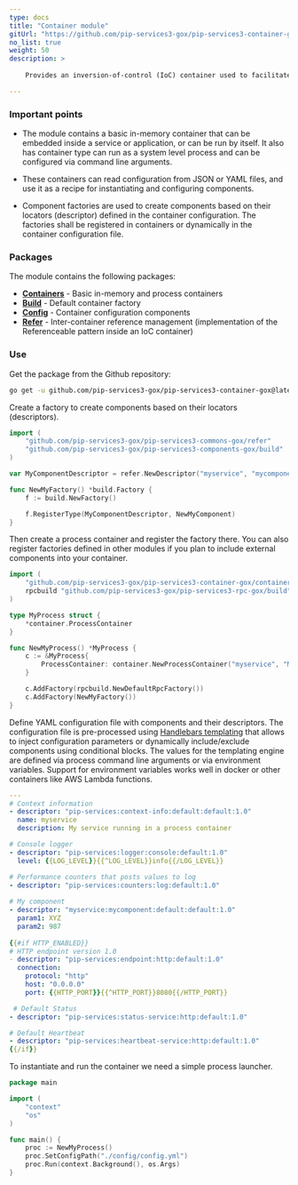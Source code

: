 ```yaml
---
type: docs
title: "Container module"
gitUrl: "https://github.com/pip-services3-gox/pip-services3-container-gox"
no_list: true
weight: 50
description: > 
    
    Provides an inversion-of-control (IoC) container used to facilitate the development of services and applications composed of loosely coupled components.

---
```


### Important points

* The module contains a basic in-memory container that can be embedded inside a service or application, or can be run by itself.
It also has container type can run as a system level process and can be configured via command line arguments.

* These containers can read configuration from JSON or YAML files, and use it as a recipe for instantiating and configuring components.
* Component factories are used to create components based on their locators (descriptor) defined in the container configuration.
The factories shall be registered in containers or dynamically in the container configuration file.



### Packages

The module contains the following packages:

* [**Containers**](containers) - Basic in-memory and process containers
* [**Build**](build) - Default container factory
* [**Config**](config) - Container configuration components
* [**Refer**](refer) - Inter-container reference management (implementation of the Referenceable pattern inside an IoC container)


### Use

Get the package from the Github repository:
```bash
go get -u github.com/pip-services3-gox/pip-services3-container-gox@latest
```

Create a factory to create components based on their locators (descriptors).

```go
import (
	"github.com/pip-services3-gox/pip-services3-commons-gox/refer"
	"github.com/pip-services3-gox/pip-services3-components-gox/build"
)

var MyComponentDescriptor = refer.NewDescriptor("myservice", "mycomponent", "default", "*", "1.0")

func NewMyFactory() *build.Factory {
	f := build.NewFactory()

	f.RegisterType(MyComponentDescriptor, NewMyComponent)
}
```

Then create a process container and register the factory there. You can also register factories defined in other modules if you plan to include external components into your container.

```go
import (
	"github.com/pip-services3-gox/pip-services3-container-gox/container"
	rpcbuild "github.com/pip-services3-gox/pip-services3-rpc-gox/build"
)

type MyProcess struct {
	*container.ProcessContainer
}

func NewMyProcess() *MyProcess {
	c := &MyProcess{
		ProcessContainer: container.NewProcessContainer("myservice", "My service running as a process"),
	}

	c.AddFactory(rpcbuild.NewDefaultRpcFactory())
	c.AddFactory(NewMyFactory())
}
```

Define YAML configuration file with components and their descriptors. The configuration file is pre-processed using [Handlebars templating](https://github.com/pip-services3-gox/pip-services3-expressions-gox) that allows to inject configuration parameters or dynamically include/exclude components using conditional blocks. The values for the templating engine are defined via process command line arguments or via environment variables. Support for environment variables works well in docker or other containers like AWS Lambda functions.


```yml
---
# Context information
- descriptor: "pip-services:context-info:default:default:1.0"
  name: myservice
  description: My service running in a process container

# Console logger
- descriptor: "pip-services:logger:console:default:1.0"
  level: {{LOG_LEVEL}}{{^LOG_LEVEL}}info{{/LOG_LEVEL}}

# Performance counters that posts values to log
- descriptor: "pip-services:counters:log:default:1.0"
  
# My component
- descriptor: "myservice:mycomponent:default:default:1.0"
  param1: XYZ
  param2: 987
  
{{#if HTTP_ENABLED}}
# HTTP endpoint version 1.0
- descriptor: "pip-services:endpoint:http:default:1.0"
  connection:
    protocol: "http"
    host: "0.0.0.0"
    port: {{HTTP_PORT}}{{^HTTP_PORT}}8080{{/HTTP_PORT}}

 # Default Status
- descriptor: "pip-services:status-service:http:default:1.0"

# Default Heartbeat
- descriptor: "pip-services:heartbeat-service:http:default:1.0"
{{/if}}
```

To instantiate and run the container we need a simple process launcher.

```go
package main

import (
	"context"
	"os"
)

func main() {
	proc := NewMyProcess()
	proc.SetConfigPath("./config/config.yml")
	proc.Run(context.Background(), os.Args)
}

```
